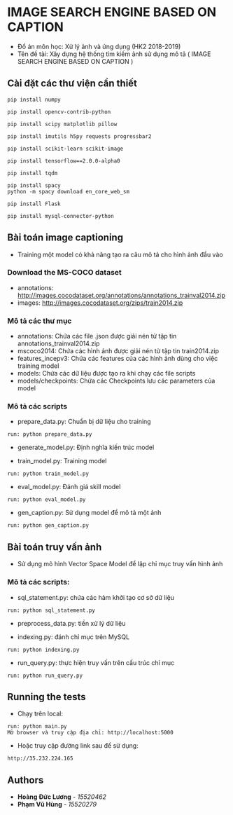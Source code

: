 # IMAGE SEARCH ENGINE BASED ON CAPTION
- Đồ án môn học: Xử lý ảnh và ứng dụng (HK2 2018-2019)
- Tên đề tài: Xây dựng hệ thống tìm kiếm ảnh sử dụng mô tả ( IMAGE SEARCH ENGINE BASED ON CAPTION )

## Cài đặt các thư viện cần thiết
```
pip install numpy
```
```
pip install opencv-contrib-python
```
```
pip install scipy matplotlib pillow
```
```
pip install imutils h5py requests progressbar2
```
```
pip install scikit-learn scikit-image
```
```
pip install tensorflow==2.0.0-alpha0
```
```
pip install tqdm
```
```
pip install spacy
python -m spacy download en_core_web_sm
```
```
pip install Flask
```
```
pip install mysql-connector-python
```
## Bài toán image captioning
- Training một model có khả năng tạo ra câu mô tả cho hình ảnh đầu vào

### Download the MS-COCO dataset
- annotations: http://images.cocodataset.org/annotations/annotations_trainval2014.zip 
- images: http://images.cocodataset.org/zips/train2014.zip

### Mô tả các thư mục
- annotations: Chứa các file .json được giải nén từ tập tin annotations_trainval2014.zip
- mscoco2014: Chứa các hình ảnh được giải nén từ tập tin train2014.zip
- features_incepv3: Chứa các features của các hình ảnh dùng cho việc training model
- models: Chứa các dữ liệu được tạo ra khi chạy các file scripts
- models/checkpoints: Chứa các Checkpoints lưu các parameters của model

### Mô tả các scripts
- prepare_data.py: Chuẩn bị dữ liệu cho training 
```
run: python prepare_data.py
```

- generate_model.py: Định nghĩa kiến trúc model

- train_model.py: Training model 
```
run: python train_model.py
```

- eval_model.py: Đánh giá skill model 
```
run: python eval_model.py
```

- gen_caption.py: Sử dụng model để mô tả một ảnh 
```
run: python gen_caption.py
```

## Bài toán truy vấn ảnh
- Sử dụng mô hình Vector Space Model để lập chỉ mục truy vấn hình ảnh
### Mô tả các scripts:
-	sql_statement.py: chứa các hàm khởi tạo cơ sở dữ liệu
```
run: python sql_statement.py
```

-	preprocess_data.py: tiền xử lý dữ liệu

-	indexing.py: đánh chỉ mục trên MySQL
```
run: python indexing.py
```

-	run_query.py: thực hiện truy vấn trên cấu trúc chỉ mục
```
run: python run_query.py
```

## Running the tests

- Chạy trên local:
```
run: python main.py
Mở browser và truy cập địa chỉ: http://localhost:5000
```

- Hoặc truy cập đường link sau để sử dụng:
```
http://35.232.224.165
```
## Authors

* **Hoàng Đức Lương** - *15520462*
* **Phạm Vũ Hùng** - *15520279*
